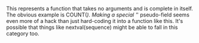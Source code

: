 This represents a function that takes no arguments and is complete in itself. The obvious example is COUNT(*). Making a special '*' pseudo-field seems even more of a hack than just hard-coding it into a function like this. It's possible that things like nextval(sequence) might be able to fall in this category too.